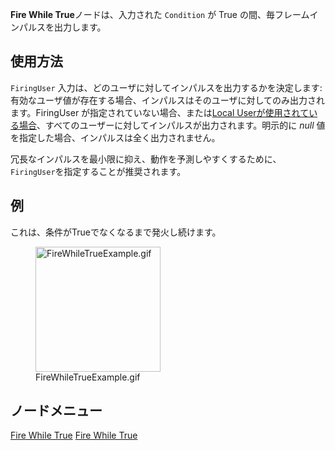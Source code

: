 <languages></languages>

**Fire While True**ノードは、入力された `Condition` が True
の間、毎フレームインパルスを出力します。

## 使用方法

`FiringUser`
入力は、どのユーザに対してインパルスを出力するかを決定します:
有効なユーザ値が存在する場合、インパルスはそのユーザに対してのみ出力されます。FiringUser
が指定されていない場合、または[Local
Userが使用されている場合](Local_User_(Protoflux_node) "wikilink")、すべてのユーザーに対してインパルスが出力されます。明示的に
*null* 値を指定した場合、インパルスは全く出力されません。

冗長なインパルスを最小限に抑え、動作を予測しやすくするために、`FiringUser`を指定することが推奨されます。

## 例

これは、条件がTrueでなくなるまで発火し続けます。

<figure>
<img src="FireWhileTrueExample.gif" title="FireWhileTrueExample.gif" width="200" alt="FireWhileTrueExample.gif" /><figcaption aria-hidden="true">FireWhileTrueExample.gif</figcaption>
</figure>

## ノードメニュー

[Fire While True](Category:Protoflux{{#translation:}} "wikilink") [Fire
While True](Category:Protoflux:Flow{{#translation:}} "wikilink")
